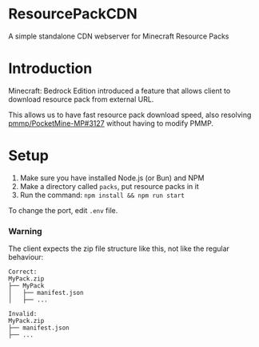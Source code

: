 # ResourcePackCDN

A simple standalone CDN webserver for Minecraft Resource Packs

# Introduction

Minecraft: Bedrock Edition introduced a feature that allows client to download resource pack from external URL.

This allows us to have fast resource pack download speed, also
resolving [pmmp/PocketMine-MP#3127](https://github.com/pmmp/PocketMine-MP/issues/3127) without having to modify PMMP.

# Setup

1. Make sure you have installed Node.js (or Bun) and NPM
2. Make a directory called `packs`, put resource packs in it
3. Run the command: `npm install && npm run start`

To change the port, edit `.env` file.

### Warning

The client expects the zip file structure like this, not like the regular behaviour:

```
Correct:
MyPack.zip
├── MyPack
│   ├── manifest.json
│   ├── ...

Invalid:
MyPack.zip
├── manifest.json
├── ...
```
